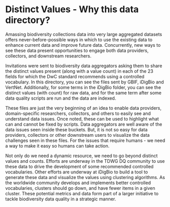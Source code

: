 # Distinct Values - Why this data directory?

Amassing biodiversity collections data into very large aggregated datasets offers never-before-possible 
ways in which to use the existing data to enhance current data and improve future data. Concurrently, new ways to see 
these data present opportunities to engage both data providers, collectors, and downstream researchers.  

Invitations were sent to biodiversity data aggregators asking them to share the distinct values present (along with a value count)
in each of the 23 fields for which the DwC standard recommends using a controlled vocabulary. In this directory, you can see the
files sent by GBIF, iDigBio and VertNet. Additionally, for some terms in the iDigBio folder, you can see the distinct values 
(with count) for raw data, and for the same term after some data quality scripts are run and the data are indexed.

These files are just the very beginning of an idea to enable data providers, domain-specific researchers, collectors, and others 
to easily see and understand data issues. Once noted, these can be used to highlight what can and cannot be fixed by scripts. Data
aggregators are well aware of the data issues seen inside these buckets. But, it is not so easy for data providers, collectors
or other downstream users to visualize the data challenges seen in these files. For the issues that require humans - we need a way to 
make it easy so humans can take action.

Not only do we need a dynamic resource, we need to go beyond distinct values and counts. Efforts are underway in the TDWG DQ
community to use these data to drive the development of some recommended controlled vocabularies. Other efforts are underway at iDigBio
to build a tool to generate these data and visualize the values using clustering algorithms. As the worldwide community develops
and implements better controlled vocabularies, clusters should go down, and have fewer items in a given cluster. These potential
metrics and data form part of a larger initiative to tackle biodiversity data quality in a strategic manner.


